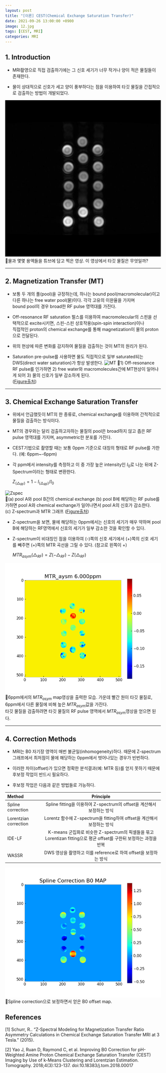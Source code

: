 ```yaml
---
layout: post
title: "[이론] CEST(Chemical Exchange Saturation Transfer)"
date: 2021-09-26 13:00:00 +0900
image: 12.jpg
tags: [CEST, MRI]
categories: MRI
---
```


## 1. Introduction
  * MRI촬영으로 직접 검출하기에는 그 신호 세기가 너무 작거나 양이 적은 물질들이 존재한다. 
  
  * 물이 상대적으로 신호가 세고 양이 풍부하다는 점을 이용하여 타깃 물질을 간접적으로 검출하는 방법이 개발되었다.

  ![sample]('./../figures/CEST/samples.jpg)  
  🔺물과 몇몇 용액들을 튜브에 담고 찍은 영상. 이 영상에서 타깃 물질은 무엇일까?

---
## 2. Magnetization Transfer (MT)
  * 보통 두 개의 풀(pool)을 규정하는데, 하나는 bound pool(macromolecular)이고 다른 하나는 free water pool(물)이다. 각각 고유의 이완율을 가지며  
    bound pool의 경우 broad한 RF pulse 영역대를 가진다.
  
  * Off-resonance RF saturation 펄스를 이용하여 macromolecular의 스핀을 선택적으로 excite시키면, 스핀-스핀 상호작용(spin-spin interaction)이나  
  직접적인 proton의 chemical exchange를 통해 magnetization이 물의 proton으로 전달된다. 

  * 위의 현상에 따른 변화를 감지하여 물질을 검출하는 것이 MT의 원리가 된다.
  
  * Saturation pre-pulse를 사용하면 물도 직접적으로 일부 saturated되는 DWS(direct water saturation)가 항상 발생한다.
  ![MT](https://media.springernature.com/original/springer-static/image/chp%3A10.1007%2F978-3-030-48419-4_18/MediaObjects/454285_1_En_18_Fig1_HTML.jpg)
  🔺1) Off-resonance RF pulse를 인가하면 2) free water와 macromolecules간에 MT현상이 일어나게 되어 3) 물의 신호가 일부 감소하게 된다.   
  ([Figure출처](https://link.springer.com/chapter/10.1007/978-3-030-48419-4_18))
---  
## 3. Chemical Exchange Saturation Transfer
  * 위에서 언급했듯이 MT의 한 종류로, chemical exchange를 이용하여 간적적으로 물질을 검출하는 방식이다.
  
  * MT의 경우와는 달리 검출하고자하는 물질의 pool은 broad하지 않고 좁은 RF pulse 영역대를 가지며, asymmetric한 분포를 가진다.

  * CEST기법으로 촬영할 때는 보통 0ppm 기준으로 대칭의 형태로 RF pulse를 가한다. (예: 6ppm~-6ppm)

  * 각 ppm에서 intensity를 측정하고 이 중 가장 높은 intensity인 $I_{0}$로 나눈 뒤에 Z-Spectrum이라는 형태로 변환한다.  

    $Z_{(△_{RF})} = 1 - I_{(△_{RF})}/I_{0}$  

  
  ![Zspec](https://europepmc.org/articles/PMC3602140/bin/nihms-427344-f0001.jpg)  
  🔺(a) pool A와 pool B간의 chemical exchange (b) pool B에 해당하는 RF pulse를 가하면 pool A와 chemical exchange가 일어나면서 pool A의 신호가 감소한다.  
  (c) Z-spectrum과 MTR 그래프 ([Figure출처](https://europepmc.org/article/med/23273841))

  * Z-spectrum을 보면, 물에 해당하는 0ppm에서는 신호의 세기가 매우 약하며 pool B에 해당하는 RF영역에서 신호의 세기가 일부 감소한 것을 확인할 수 있다.

  * Z-spectrum이 비대칭인 점을 이용하여 (-)쪽의 신호 세기에서 (+)쪽의 신호 세기를 빼주면 (+)쪽의 MTR 곡선을 그릴 수 있다. (참고로 왼쪽이 +)

    $MTR_{asym}(△_{RF}) = Z(-△_{RF}) - Z(△_{RF})$

  ![MTR]('./../figures/CEST/MTR.png)  
  🔺6ppm에서의 $MTR_{asym}$ map영상을 출력한 모습. 가운데 빨간 원이 타깃 물질로, 6ppm에서 다른 물질에 비해 높은 $MTR_{asym}$값을 가진다.  
  타깃 물질을 검출하려면 타깃 물질의 RF pulse 영역에서 $MTR_{asym}$영상을 얻으면 된다.

---
## 4. Correction Methods
  * MRI는 B0 자기장 영역이 매번 불균일(inhomogeneity)하다. 때문에 Z-spectrum 그래프에서 최저점이 물에 해당하는 0ppm에서 벗어나있는 경우가 빈번하다. 
  
  * 이러한 차이(offset)가 있으면 정확한 분석결과(예: MTR 등)를 얻지 못하기 때문에 후보정 작업이 반드시 필요하다.

  * 후보정 작업은 다음과 같은 방법들로 가능하다.

  Method | Principle 
  :----- | :------: 
  Spline correction     | Spline fitting을 이용하여 Z-spectrum의 offset을 계산해서 보정하는 방식
  Lorentzian correction | Lorentz 함수에 Z-spectrum을 fitting하여 offset을 계산해서 보정하는 방식 
  IDE-LF                | K-means 군집화로 비슷한 Z-spectrum의 픽셀들을 묶고 Lorentizan fitting으로 평균 offset를 구한뒤 보정하는 과정을 반복
  WASSR                 | DWS 영상을 촬영하고 이를 reference로 하여 offset을 보정하는 방식

  ![B0map]('./../figures/CEST/B0map.png)  
  🔺Spline correction으로 보정하면서 얻은 B0 offset map.
 
## References
[1] Schurr, R.. “Z-Spectral Modeling for Magnetization Transfer Ratio Asymmetry Calculations in Chemical Exchange Saturation Transfer MRI at 3 Tesla.” (2015).

[2] Yao J, Ruan D, Raymond C, et al. Improving B0 Correction for pH-Weighted Amine Proton Chemical Exchange Saturation Transfer (CEST) Imaging   by Use of k-Means Clustering and Lorentzian Estimation. Tomography. 2018;4(3):123-137. doi:10.18383/j.tom.2018.00017